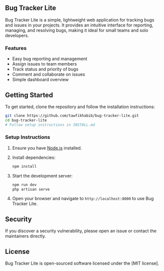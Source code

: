 ## Bug Tracker Lite

Bug Tracker Lite is a simple, lightweight web application for tracking bugs and issues in your projects. It provides an intuitive interface for reporting, managing, and resolving bugs, making it ideal for small teams and solo developers.

### Features

- Easy bug reporting and management
- Assign issues to team members
- Track status and priority of bugs
- Comment and collaborate on issues
- Simple dashboard overview

## Getting Started

To get started, clone the repository and follow the installation instructions:

```bash
git clone https://github.com/tawfikhabib/bug-tracker-lite.git
cd bug-tracker-lite
# Follow setup instructions in INSTALL.md
```
### Setup Instructions

1. Ensure you have [Node.js](https://nodejs.org/) installed.
2. Install dependencies:

    ```bash
    npm install
    ```

3. Start the development server:

    ```bash
    npm run dev
    php artisan serve
    ```

4. Open your browser and navigate to `http://localhost:8000` to use Bug Tracker Lite.

## Security

If you discover a security vulnerability, please open an issue or contact the maintainers directly.

## License

Bug Tracker Lite is open-sourced software licensed under the [MIT license].
